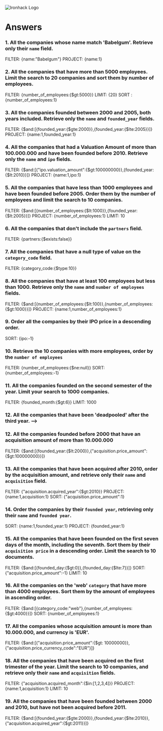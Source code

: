 ![Ironhack Logo](https://i.imgur.com/1QgrNNw.png)

# Answers

### 1. All the companies whose name match 'Babelgum'. Retrieve only their `name` field.

FILTER: {name:"Babelgum"}
PROJECT: {name:1}

### 2. All the companies that have more than 5000 employees. Limit the search to 20 companies and sort them by **number of employees**.

FILTER: {number_of_employees:{$gt:5000}}
LIMIT: {20}
SORT : {number_of_employees:1}

### 3. All the companies founded between 2000 and 2005, both years included. Retrieve only the `name` and `founded_year` fields.

FILTER: {$and:[{founded_year:{$gte:2000}},{founded_year:{$lte:2005}}]}
PROJECT: {name:1,founded_year:1}

### 4. All the companies that had a Valuation Amount of more than 100.000.000 and have been founded before 2010. Retrieve only the `name` and `ipo` fields.

FILTER: {$and:[{"ipo.valuation_amount":{$gt:100000000}},{founded_year:{$lt:2010}}]}
PROJECT: {name:1,ipo:1}

### 5. All the companies that have less than 1000 employees and have been founded before 2005. Order them by the number of employees and limit the search to 10 companies.

FILTER: {$and:[{number_of_employees:{$lt:1000}},{founded_year:{$lt:2005}}]}
PROJECT: {number_of_employees:1}
LIMIT: 10

### 6. All the companies that don't include the `partners` field.

FILTER: {partners:{$exists:false}}

### 7. All the companies that have a null type of value on the `category_code` field.

FILTER: {category_code:{$type:10}}

### 8. All the companies that have at least 100 employees but less than 1000. Retrieve only the `name` and `number of employees` fields.

FILTER: {$and:[{number_of_employees:{$lt:100}},{number_of_employees:{$gt:1000}}]}
PROJECT: {name:1,number_of_employees:1}

### 9. Order all the companies by their IPO price in a descending order.

SORT: {ipo:-1}

### 10. Retrieve the 10 companies with more employees, order by the `number of employees`

FILTER: {number_of_employees:{$ne:null}}
SORT: {number_of_employees:-1}

### 11. All the companies founded on the second semester of the year. Limit your search to 1000 companies.

FILTER: {founded_month:{$gt:6}}
LIMIT: 1000

### 12. All the companies that have been 'deadpooled' after the third year. -->

<!-- Your Code Goes Here -->

### 12. All the companies founded before 2000 that have an acquisition amount of more than 10.000.000

FILTER: {$and:[{founded_year:{$lt:2000}},{"acquisition.price_amount":{$gt:100000000}}]}

### 13. All the companies that have been acquired after 2010, order by the acquisition amount, and retrieve only their `name` and `acquisition` field.

FILTER: {"acquisition.acquired_year":{$gt:2010}}
PROJECT: {name:1,acquisition:1}
SORT: {"acquisition.price_amount":1}

### 14. Order the companies by their `founded year`, retrieving only their `name` and `founded year`.

SORT: {name:1,founded_year:1}
PROJECT: {founded_year:1}

### 15. All the companies that have been founded on the first seven days of the month, including the seventh. Sort them by their `acquisition price` in a descending order. Limit the search to 10 documents.

FILTER: {$and:[{founded_day:{$gt:0}},{founded_day:{$lte:7}}]}
SORT: {"acquisition.price_amount":-1}
LIMIT: 10

### 16. All the companies on the 'web' `category` that have more than 4000 employees. Sort them by the amount of employees in ascending order.

FILTER: {$and:[{category_code:"web"},{number_of_employees:{$gt:4000}}]}
SORT: {number_of_employees:1}

### 17. All the companies whose acquisition amount is more than 10.000.000, and currency is 'EUR'.

FILTER: {$and:[{"acquisition.price_amount":{$gt: 10000000}},{"acquisition.price_currency_code":"EUR"}]}

### 18. All the companies that have been acquired on the first trimester of the year. Limit the search to 10 companies, and retrieve only their `name` and `acquisition` fields.

FILTER: {"acquisition.acquired_month":{$in:[1,2,3,4]}}
PROJECT: {name:1,acquisition:1}
LIMIT: 10

### 19. All the companies that have been founded between 2000 and 2010, but have not been acquired before 2011.

FILTER: {$and:[{founded_year:{$gte:2000}},{founded_year:{$lte:2010}},{"acquisition.acquired_year":{$gt:2011}}]}

